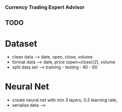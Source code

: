 ### Currency Trading Expert Advisor

## TODO
# Dataset
 * clean data --> date, open, close, volume
 * format data --> date, price (open+close//2), volume
 * split data set --> training - testing : 40 - 60
# Neural Net
 * create neural net with min 3 layers, 0.3 learning rate, 
 * serialise data --> 
 